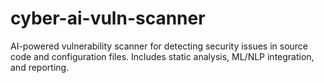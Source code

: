 # cyber-ai-vuln-scanner
AI-powered vulnerability scanner for detecting security issues in source code and configuration files. Includes static analysis, ML/NLP integration, and reporting.
